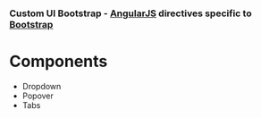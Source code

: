### Custom UI Bootstrap - [AngularJS](http://angularjs.org/) directives specific to [Bootstrap](http://getbootstrap.com)

# Components
- Dropdown
- Popover
- Tabs
